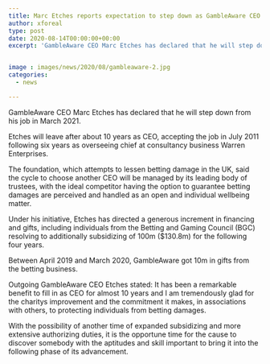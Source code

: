 ```yaml
---
title: Marc Etches reports expectation to step down as GambleAware CEO
author: xforeal 
type: post
date: 2020-08-14T00:00:00+00:00
excerpt: 'GambleAware CEO Marc Etches has declared that he will step down from his job in March 2021 '


image : images/news/2020/08/gambleaware-2.jpg
categories:
  - news

---
```

GambleAware CEO Marc Etches has declared that he will step down from his job in March 2021. 

Etches will leave after about 10 years as CEO, accepting the job in July 2011 following six years as overseeing chief at consultancy business Warren Enterprises. 

The foundation, which attempts to lessen betting damage in the UK, said the cycle to choose another CEO will be managed by its leading body of trustees, with the ideal competitor having the option to guarantee betting damages are perceived and handled as an open and individual wellbeing matter. 

Under his initiative, Etches has directed a generous increment in financing and gifts, including individuals from the Betting and Gaming Council (BGC) resolving to additionally subsidizing of 100m ($130.8m) for the following four years. 

Between April 2019 and March 2020, GambleAware got 10m in gifts from the betting business. 

Outgoing GambleAware CEO Etches stated: It has been a remarkable benefit to fill in as CEO for almost 10 years and I am tremendously glad for the charitys improvement and the commitment it makes, in associations with others, to protecting individuals from betting damages. 

With the possibility of another time of expanded subsidizing and more extensive authorizing duties, it is the opportune time for the cause to discover somebody with the aptitudes and skill important to bring it into the following phase of its advancement.